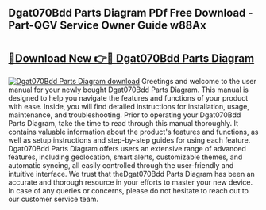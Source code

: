 ## Dgat070Bdd Parts Diagram PDf Free Download - Part-QGV Service Owner Guide w88Ax

# <h2><a href="http://dflevk.blite.top/?on=Dgat070Bdd+Parts+Diagram">🔗Download New 👉🔴 Dgat070Bdd Parts Diagram</a></h2>

[![Dgat070Bdd Parts Diagram download](https://i.imgur.com/lujVjoI.png)](http://dflevk.blite.top/?on=Dgat070Bdd+Parts+Diagram)
Greetings and welcome to the user manual for your newly bought Dgat070Bdd Parts Diagram. This manual is designed to help you navigate the features and functions of your product with ease. Inside, you will find detailed instructions for installation, usage, maintenance, and troubleshooting. Prior to operating your Dgat070Bdd Parts Diagram, take the time to read through this manual thoroughly. It contains valuable information about the product's features and functions, as well as setup instructions and step-by-step guides for using each feature. Dgat070Bdd Parts Diagram offers users an extensive range of advanced features, including geolocation, smart alerts, customizable themes, and automatic syncing, all easily controlled through the user-friendly and intuitive interface. We trust that theDgat070Bdd Parts Diagram has been an accurate and thorough resource in your efforts to master your new device. In case of any queries or concerns, please do not hesitate to reach out to our customer service team.
